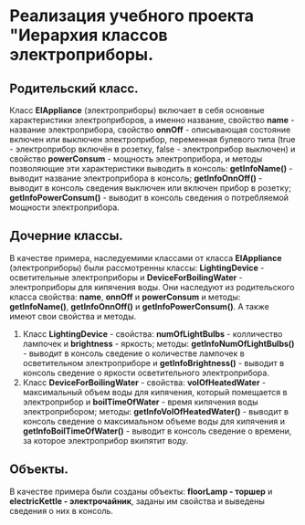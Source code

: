 # Реализация учебного проекта "Иерархия классов электроприборы.

## Родительский класс.
Класс **ElAppliance** (электроприборы) включает в себя основные характеристики электроприборов, а именно название, свойство **name** - название электроприбора, свойство **onnOff** - описывающая состояние включен или выключен электроприбор, переменная булевого типа  (true - электроприбор включён в розетку, false - электроприбор выключен) и свойство **powerConsum** - мощность электроприбора, и методы позволяющие эти характеристики выводить в консоль: **getInfoName()** - выводит название электроприбора в консоль; **getInfoOnnOff()** - выводит в консоль сведения выключен или включен прибор в розетку; **getInfoPowerConsum()** - выводит в консоль сведения о потребляемой мощности электроприбора.

## Дочерние классы.
В качестве примера, наследуемими классами от класса **ElAppliance** (электроприборы) были рассмотренны классы: **LightingDevice** - осветительные электроприборы и **DeviceForBoilingWater** - электроприборы для кипячения воды. Они наследуют из родительского класса свойства: **name**, **onnOff** и **powerConsum** и методы: **getInfoName()**, **getInfoOnnOff()** и **getInfoPowerConsum()**. А также имеют свои свойства и методы. 
1. Класс **LightingDevice** - свойства: **numOfLightBulbs** - колличество лампочек и **brightness** - яркость; методы: **getInfoNumOfLightBulbs()** - выводит в консоль сведение о количестве лампочек в осветительном электроприборе и **getInfoBrightness()** - выводит в консоль сведение о яркости осветительного электроприбора.
2. Класс **DeviceForBoilingWater** - свойства: **volOfHeatedWater** - максимальный объем воды для кипячения, который помещается в электроприбор и **boilTimeOfWater** - время кипячения воды электроприбором; методы: **getInfoVolOfHeatedWater()** - выводит в консоль сведение о максимальном объеме воды для кипячения и **getInfoBoilTimeOfWater()** - выводит в консоль сведение о времени, за которое электроприбор вкипятит воду.

## Объекты.
В качестве примера были созданы объекты: **floorLamp - торшер** и **electricKettle - электрочайник**, заданы им свойства и выведены сведения о них в консоль.  